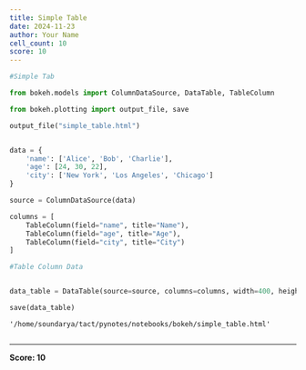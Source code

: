 ```yaml
---
title: Simple Table
date: 2024-11-23
author: Your Name
cell_count: 10
score: 10
---
```


```python
#Simple Tab

```


```python
from bokeh.models import ColumnDataSource, DataTable, TableColumn
```


```python
from bokeh.plotting import output_file, save

```


```python
output_file("simple_table.html")

```


```python

data = {
    'name': ['Alice', 'Bob', 'Charlie'],
    'age': [24, 30, 22],
    'city': ['New York', 'Los Angeles', 'Chicago']
}


```


```python
source = ColumnDataSource(data)


```


```python
columns = [
    TableColumn(field="name", title="Name"),
    TableColumn(field="age", title="Age"),
    TableColumn(field="city", title="City")
]

```


```python
#Table Column Data
```


```python

data_table = DataTable(source=source, columns=columns, width=400, height=280)

save(data_table)

```




    '/home/soundarya/tact/pynotes/notebooks/bokeh/simple_table.html'




```python

```


---
**Score: 10**
